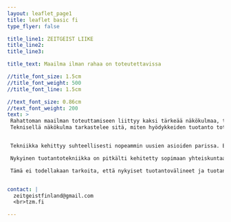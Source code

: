 ```yaml
---
layout: leaflet_page1
title: leaflet basic fi
type_flyer: false

title_line1: ZEITGEIST LIIKE
title_line2: 
title_line3: 

title_text: Maailma ilman rahaa on toteutettavissa

//title_font_size: 1.5cm
//title_font_weight: 500
//title_font_line: 1.5cm

//text_font_size: 0.86cm
//text_font_weight: 200
text: >
 Rahattoman maailman toteuttamiseen liittyy kaksi tärkeää näkökulmaa, tekninen ja sosiaalinen.
 Teknisellä näkökulma tarkastelee sitä, miten hyödykkeiden tuotanto toteutetaan taloudessa, joka toimii ilman rahaa ja vaihdantaa. Sosiaalinen näkökulma taas tarkastelee sitä, millaisia sosiaalisia rakenteita yhteiskunta ilman rahaa tarvisi toimiakseen.


 Tekniikka kehittyy suhteellisesti nopeammin uusien asioiden parissa. Esimerkiksi autot kehittyvät suhteellisen nopeaa tahtia 1900-luvun alussa, kun autot olivat vielä uusi ilmiö yhteiskunnassa. Mitä pidemmälle tekniikka alalla on kehittynyt, sitä vaikeampaa ja hitaampaa sitä on viedä eteenpäin.

 Nykyinen tuotantotekniikka on pitkälti kehitetty sopimaan yhteiskuntaan, joka pyörii rahan avulla. Ilman rahaa toimivien yhteisöjen syntyminen ja kasvaminen alkaa luomaan uudenlaista tuotantotekniikkaa, joka taas soveltuu paremmin juuri rahattomaan yhteiskuntaan. Ja voidaan olettaa, että juuri alkuvaiheessa tämä kehitys olisi suhteellisen nopeaa, joka saattaa omalta osaltaan nopeuttaa rahattomien yhteisöjen ja yhteiskuntien yleistymisen.

 Tämä ei todellakaan tarkoita, että nykyiset tuotantovälineet ja tuotantotekniikka olisi jollain tavalla hyödytöntä yhteiskunnassa, joka toimisi ilman rahaa. Ei lähimainkaan. Nykyinen tuotatotekniikka on niin kehittynyttä, että monia asioita voidaan tehdä täysin ilman ihmisen valvontaa, ja useampiakin jos halukkuutta siihen löytyisi.


contact: |
  zeitgeistfinland@gmail.com
  <br>tzm.fi

---
```


